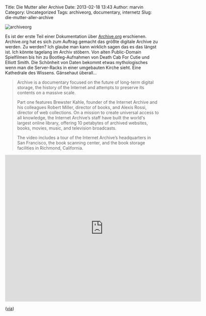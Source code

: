 Title: Die Mutter aller Archive
Date: 2013-02-18 13:43
Author: marvin
Category: Uncategorized
Tags: archiveorg, documentary, internetz
Slug: die-mutter-aller-archive

![archiveorg]({filename}/images/archiveorg.jpg)

Es ist der erste Teil einer Dokumentation über
[Archive.org](http://archive.org) erschienen. Archive.org hat es sich
zum Auftrag gemacht das größte digitale Archive zu werden. Zu werden?
Ich glaube man kann wirklich sagen das es das längst ist. Ich könnte
tagelang im Archiv stöbern. Von alten Public-Domain Spielfilmen bis hin
zu Bootleg-Aufnahmen von Death Cab For Cutie und Elliott Smith. Die
Schönheit von Daten bekommt etwas mythologisches wenn man die
Server-Racks in einer umgebauten Kirche sieht. Eine Kathedrale des
Wissens. Gänsehaut überall...

> Archive is a documentary focused on the future of long-term digital
> storage, the history of the Internet and attempts to preserve its
> contents on a massive scale.
>
> Part one features Brewster Kahle, founder of the Internet Archive and
> his colleagues Robert Miller, director of books, and Alexis Rossi,
> director of web collections. On a mission to create universal access
> to all knowledge, the Internet Archive’s staff have built the world's
> largest online library, offering 10 petabytes of archived websites,
> books, movies, music, and television broadcasts.
>
> The video includes a tour of the Internet Archive’s headquarters in
> San Francisco, the book scanning center, and the book storage
> facilities in Richmond, California.

<iframe src="http://archive.org/embed/archive_documentary_internet_archive_sequence" width="640" height="480" frameborder="0" webkitallowfullscreen="true" mozallowfullscreen="true" allowfullscreen></iframe>

([via](http://www.crackajack.de/2013/02/15/the-internet-archive-documentary/))

